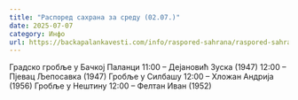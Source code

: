 ```yaml
---
title: "Распоред сахрана за среду (02.07.)"
date: 2025-07-07
category: Инфо
url: https://backapalankavesti.com/info/raspored-sahrana/raspored-sahrana-za-sredu-02-07/
---
```


Градско гробље у Бачкој Паланци
11:00 – Дејановић Зуска (1947)
12:00 – Пјевац Љепосавка (1947)
Гробље у Силбашу
12:00 – Хложан Андрија (1956)
Гробље у Нештину
12:00 – Фелтан Иван (1952)
